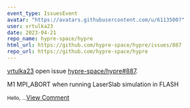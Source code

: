 ```yaml
---
event_type: IssuesEvent
avatar: "https://avatars.githubusercontent.com/u/6113500?"
user: vrtulka23
date: 2023-04-21
repo_name: hypre-space/hypre
html_url: https://github.com/hypre-space/hypre/issues/887
repo_url: https://github.com/hypre-space/hypre
---
```


<a href='https://github.com/vrtulka23' target='_blank'>vrtulka23</a> open issue <a href='https://github.com/hypre-space/hypre/issues/887' target='_blank'>hypre-space/hypre#887</a>.

<p>M1 MPI_ABORT when running LaserSlab simulation in FLASH</p><small>Hello, ...</small><a href='https://github.com/hypre-space/hypre/issues/887' target='_blank'>View Comment</a>